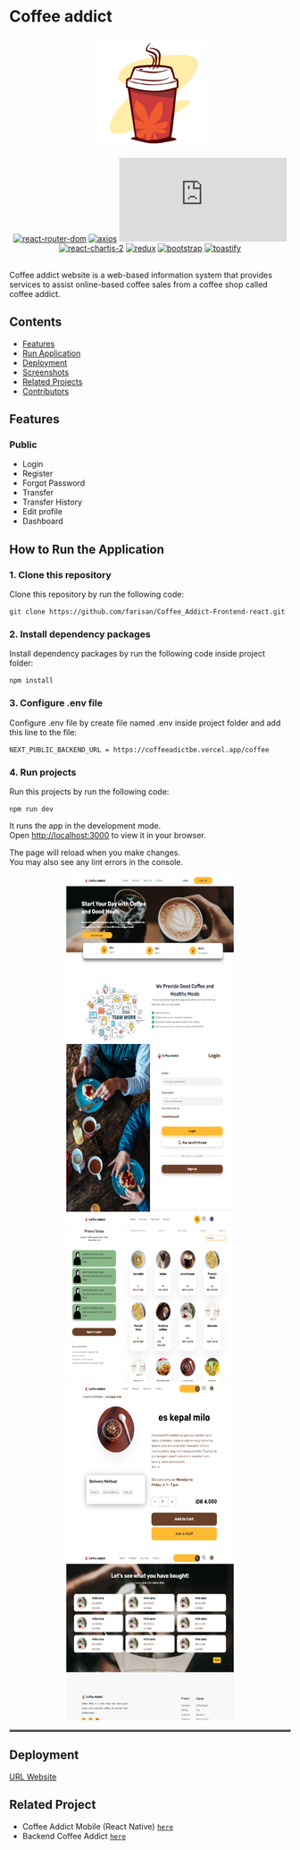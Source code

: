 # Coffee addict

<div align="center">
 <img height="200" src="public/icon_titlebar.png" alt="Zwallet">

[![react-router-dom](https://img.shields.io/npm/v/react-router-dom?label=react-router-dom)](https://www.npmjs.com/package/react-router-dom)
[![axios](https://img.shields.io/npm/v/axios?label=axios)](https://www.npmjs.com/package/axios)
[![chart.js](https://img.shields.io/npm/v/chart.js?label=chart.js)](https://www.npmjs.com/package/chart.js)
[![react-chartjs-2](https://img.shields.io/badge/react--chartjs--2-5.0.1-blue)](https://www.npmjs.com/package/craco)
[![redux](https://img.shields.io/npm/v/redux?label=redux)](https://www.npmjs.com/package/redux)
[![bootstrap](https://img.shields.io/badge/bootstrap-%5E5.2.3-blue)](https://www.npmjs.com/package/bootstrap)
[![toastify](https://img.shields.io/badge/toastify-%5E9.1.1-blue)](https://www.npmjs.com/package/react-toastify)

<br/>

</div>
Coffee addict website is a web-based information system that
provides services to assist online-based coffee sales from a coffee
shop called coffee addict.

## Contents

- [Features](#features)
- [Run Application](#how-to-run-the-application)
- [Deployment](#deployment)
- [Screenshots](#screenshots)
- [Related Projects](#related-projects)
- [Contributors](#contributors)

## Features

### Public

- Login
- Register
- Forgot Password
- Transfer
- Transfer History
- Edit profile
- Dashboard

## How to Run the Application

### 1. Clone this repository

Clone this repository by run the following code:

```
git clone https://github.com/farisan/Coffee_Addict-Frontend-react.git
```

### 2. Install dependency packages

Install dependency packages by run the following code inside project folder:

```
npm install
```

### 3. Configure .env file

Configure .env file by create file named .env inside project folder and add this line to the file:

```
NEXT_PUBLIC_BACKEND_URL = https://coffeeadictbe.vercel.app/coffee
```

### 4. Run projects

Run this projects by run the following code:

```
npm run dev
```

It runs the app in the development mode.\
Open [http://localhost:3000](http://localhost:3000) to view it in your browser.

The page will reload when you make changes.\
You may also see any lint errors in the console.

<table border="2">
    <div align="center">
        <img width="300" height="300" src="./src/asset/readme/coffee_home.png">
        <img width="300" height="300" src="./src/asset/readme/coffee_login.png">
        <img width="300" height="300" src="./src/asset/readme/coffee_product.png">
        <img width="300" height="300" src="./src/asset/readme/coffee_productdetail.png">
        <img width="300" height="300" src="./src/asset/readme/coffee_history.png">
    </div>
</table>

## Deployment

[URL Website](https://coffeeaddictfe.vercel.app/)

## Related Project

- Coffee Addict Mobile (React Native) [`here`](https://drive.google.com/drive/u/0/folders/1sumO8tA9uoVsipS4rpd69d4Gvrqv4EDK)
- Backend Coffee Addict [`here`](https://github.com/farisan/Coffee_Addict-New-)
